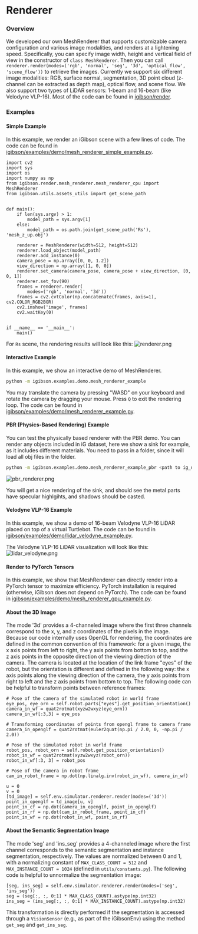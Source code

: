 # Renderer

### Overview

We developed our own MeshRenderer that supports customizable camera configuration and various image modalities, and renders at a lightening speed. Specifically, you can specify image width, height and vertical field of view in the constructor of `class MeshRenderer`. Then you can call `renderer.render(modes=('rgb', 'normal', 'seg', '3d', 'optical_flow', 'scene_flow'))` to retrieve the images. Currently we support six different image modalities: RGB, surface normal, segmentation, 3D point cloud (z-channel can be extracted as depth map), optical flow, and scene flow. We also support two types of LiDAR sensors: 1-beam and 16-beam (like Velodyne VLP-16). Most of the code can be found in [igibson/render](https://github.com/StanfordVL/iGibson/tree/master/igibson/render).

### Examples

#### Simple Example

In this example, we render an iGibson scene with a few lines of code. The code can be found in [igibson/examples/demo/mesh_renderer_simple_example.py](https://github.com/StanfordVL/iGibson/blob/master/igibson/examples/demo/mesh_renderer_simple_example.py).

```
import cv2
import sys
import os
import numpy as np
from igibson.render.mesh_renderer.mesh_renderer_cpu import MeshRenderer
from igibson.utils.assets_utils import get_scene_path


def main():
    if len(sys.argv) > 1:
        model_path = sys.argv[1]
    else:
        model_path = os.path.join(get_scene_path('Rs'), 'mesh_z_up.obj')

    renderer = MeshRenderer(width=512, height=512)
    renderer.load_object(model_path)
    renderer.add_instance(0)
    camera_pose = np.array([0, 0, 1.2])
    view_direction = np.array([1, 0, 0])
    renderer.set_camera(camera_pose, camera_pose + view_direction, [0, 0, 1])
    renderer.set_fov(90)
    frames = renderer.render(
        modes=('rgb', 'normal', '3d'))
    frames = cv2.cvtColor(np.concatenate(frames, axis=1), cv2.COLOR_RGB2BGR)
    cv2.imshow('image', frames)
    cv2.waitKey(0)


if __name__ == '__main__':
    main()
```

For `Rs` scene, the rendering results will look like this:
![renderer.png](images/renderer.png)

#### Interactive Example

In this example, we show an interactive demo of MeshRenderer.

```bash
python -m igibson.examples.demo.mesh_renderer_example
```
You may translate the camera by pressing "WASD" on your keyboard and rotate the camera by dragging your mouse. Press `Q` to exit the rendering loop. The code can be found in [igibson/examples/demo/mesh_renderer_example.py](https://github.com/StanfordVL/iGibson/blob/master/igibson/examples/demo/mesh_renderer_example.py).

#### PBR (Physics-Based Rendering) Example

You can test the physically based renderer with the PBR demo. You can render any objects included in iG dataset, here
 we show a sink for example, as it includes different materials. You need to pass in a folder, since it will load all
  obj files in the folder.

```bash
python -m igibson.examples.demo.mesh_renderer_example_pbr <path to ig_dataset>/objects/sink/sink_1/shape/visual
```
![pbr_renderer.png](images/pbr_render.png)

You will get a nice rendering of the sink, and should see the metal parts have specular highlgihts, and shadows
 should be casted. 
 

#### Velodyne VLP-16 Example
In this example, we show a demo of 16-beam Velodyne VLP-16 LiDAR placed on top of a virtual Turtlebot. The code can be found in [igibson/examples/demo/lidar_velodyne_example.py](https://github.com/StanfordVL/iGibson/blob/master/igibson/examples/demo/lidar_velodyne_example.py).

The Velodyne VLP-16 LiDAR visualization will look like this:
![lidar_velodyne.png](images/lidar_velodyne.png)

#### Render to PyTorch Tensors

In this example, we show that MeshRenderer can directly render into a PyTorch tensor to maximize efficiency. PyTorch installation is required (otherwise, iGibson does not depend on PyTorch). The code can be found in [igibson/examples/demo/mesh_renderer_gpu_example.py](https://github.com/StanfordVL/iGibson/blob/master/igibson/examples/demo/mesh_renderer_gpu_example.py).


#### About the 3D Image

The mode '3d' provides a 4-channeled image where the first three channels correspond to the x, y, and z coordinates of the pixels in the image. Because our code internally uses OpenGL for rendering, the coordinates are defined in the common convention of this framework: for a given image, the x axis points from left to right, the y axis points from bottom to top, and the z axis points in the opposite direction of the viewing direction of the camera. The camera is located at the location of the link frame "eyes" of the robot, but the orientation is different and defined in the following way: the x axis points along the viewing direction of the camera, the y axis points from right to left and the z axis points from bottom to top. The following code can be helpful to transform points between reference frames:

```
# Pose of the camera of the simulated robot in world frame
eye_pos, eye_orn = self.robot.parts["eyes"].get_position_orientation()
camera_in_wf = quat2rotmat(xyzw2wxyz(eye_orn))
camera_in_wf[:3,3] = eye_pos

# Transforming coordinates of points from opengl frame to camera frame
camera_in_openglf = quat2rotmat(euler2quat(np.pi / 2.0, 0, -np.pi / 2.0))

# Pose of the simulated robot in world frame
robot_pos, robot_orn = self.robot.get_position_orientation()
robot_in_wf = quat2rotmat(xyzw2wxyz(robot_orn))
robot_in_wf[:3, 3] = robot_pos

# Pose of the camera in robot frame
cam_in_robot_frame = np.dot(np.linalg.inv(robot_in_wf), camera_in_wf)

u = 0
v = 0
[td_image] = self.env.simulator.renderer.render(modes=('3d'))
point_in_openglf = td_image[u, v]
point_in_cf = np.dot(camera_in_openglf, point_in_openglf)
point_in_rf = np.dot(cam_in_robot_frame, point_in_cf)
point_in_wf = np.dot(robot_in_wf, point_in_rf)
```

#### About the Semantic Segmentation Image

The mode 'seg' and 'ins_seg' provides a 4-channeled image where the first channel corresponds to the semantic segmentation and instance segmentation, respectively. The values are normalized between 0 and 1, with a normalizing constant of `MAX_CLASS_COUNT = 512` and `MAX_INSTANCE_COUNT = 1024` (defined in `utils/constants.py`). The following code is helpful to unnormalize the segmentation image:

```
[seg, ins_seg] = self.env.simulator.renderer.render(modes=('seg', 'ins_seg'))
seg = (seg[:, :, 0:1] * MAX_CLASS_COUNT).astype(np.int32)
ins_seg = (ins_seg[:, :, 0:1] * MAX_INSTANCE_COUNT).astype(np.int32)
```

This transformation is directly performed if the segmentation is accessed through a `VisionSensor` (e.g., as part of the iGibsonEnv) using the method `get_seg` and `get_ins_seg`.
